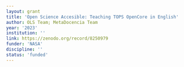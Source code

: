 ```yaml
---
layout: grant
title: 'Open Science Accesible: Teaching TOPS OpenCore in English'
author: OLS Team; MetaDocencia Team
year: '2023'
institution: ''
link: https://zenodo.org/record/8250979
funder: 'NASA'
discipline: ''
status: 'funded'
---
```


